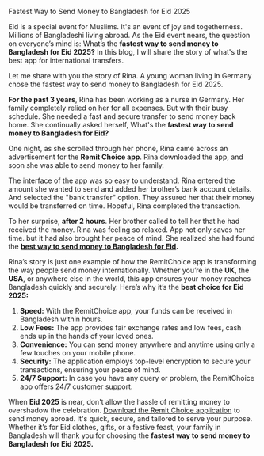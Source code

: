 Fastest Way to Send Money to Bangladesh for Eid 2025

Eid is a special event for Muslims. It's an event of joy and togetherness. Millions of Bangladeshi living abroad. As the Eid event nears, the question on everyone’s mind is: What’s the **fastest way to send money to Bangladesh for Eid 2025?** In this blog, I will share the story of what's the best app for international transfers. 

Let me share with you the story of Rina. A young woman living in Germany chose the fastest way to send money to Bangladesh for Eid 2025.

**For the past 3 years**, Rina has been working as a nurse in Germany. Her family completely relied on her for all expenses. But with their busy schedule. She needed a fast and secure transfer to send money back home. She continually asked herself, What's the **fastest way to send money to Bangladesh for Eid?**

One night, as she scrolled through her phone, Rina came across an advertisement for the **Remit Choice app**. Rina downloaded the app, and soon she was able to send money to her family.

The interface of the app was so easy to understand. Rina entered the amount she wanted to send and added her brother’s bank account details. And selected the "bank transfer" option. They assured her that their money would be transferred on time. Hopeful, Rina completed the transaction.

To her surprise, **after 2 hours**. Her brother called to tell her that he had received the money. Rina was feeling so relaxed. App not only saves her time. but it had also brought her peace of mind. She realized she had found the [**best way to send money to Bangladesh for Eid**](https://blog.remitchoice.com/stay-safe-from-overpayment-scams-verify-before-you-refund/)**.**

Rina’s story is just one example of how the RemitChoice app is transforming the way people send money internationally. Whether you’re in the **UK**, the **USA**, or anywhere else in the world, this app ensures your money reaches Bangladesh quickly and securely. Here’s why it’s the **best choice for Eid 2025:**

1.  **Speed:** With the RemitChoice app, your funds can be received in Bangladesh within hours.
2.  **Low Fees:** The app provides fair exchange rates and low fees, cash ends up in the hands of your loved ones.
3.  **Convenience:** You can send money anywhere and anytime using only a few touches on your mobile phone.
4.  **Security:** The application employs top-level encryption to secure your transactions, ensuring your peace of mind. 
5.  **24/7 Support:** In case you have any query or problem, the RemitChoice app offers 24/7 customer support.

When **Eid 2025** is near, don't allow the hassle of remitting money to overshadow the celebration. [Download the Remit Choice application](https://www.remitchoice.com/fee-free-send-money-to/bangladesh) to send money abroad. It's quick, secure, and tailored to serve your purpose. Whether it’s for Eid clothes, gifts, or a festive feast, your family in Bangladesh will thank you for choosing the **fastest way to send money to Bangladesh for Eid 2025.**
